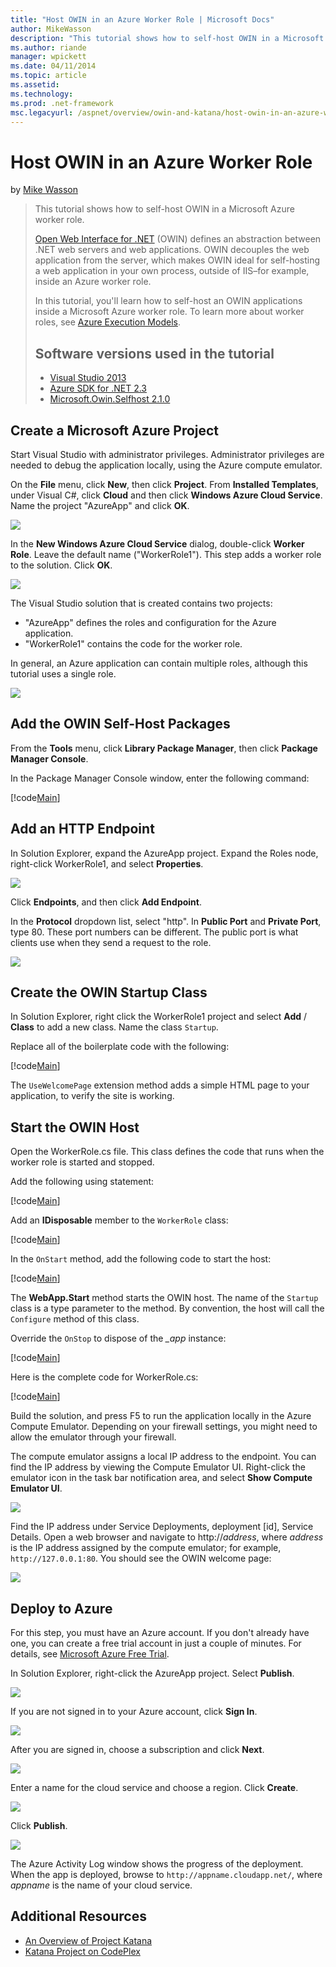 ```yaml
---
title: "Host OWIN in an Azure Worker Role | Microsoft Docs"
author: MikeWasson
description: "This tutorial shows how to self-host OWIN in a Microsoft Azure worker role. Open Web Interface for .NET (OWIN) defines an abstraction between .NET web server..."
ms.author: riande
manager: wpickett
ms.date: 04/11/2014
ms.topic: article
ms.assetid: 
ms.technology: 
ms.prod: .net-framework
msc.legacyurl: /aspnet/overview/owin-and-katana/host-owin-in-an-azure-worker-role
---
```

Host OWIN in an Azure Worker Role
====================
by [Mike Wasson](https://github.com/MikeWasson)

> This tutorial shows how to self-host OWIN in a Microsoft Azure worker role.
> 
> [Open Web Interface for .NET](http://owin.org/) (OWIN) defines an abstraction between .NET web servers and web applications. OWIN decouples the web application from the server, which makes OWIN ideal for self-hosting a web application in your own process, outside of IIS–for example, inside an Azure worker role.
> 
> In this tutorial, you'll learn how to self-host an OWIN applications inside a Microsoft Azure worker role. To learn more about worker roles, see [Azure Execution Models](https://azure.microsoft.com/en-us/documentation/articles/fundamentals-application-models/#CloudServices).
> 
> ## Software versions used in the tutorial
> 
> 
> - [Visual Studio 2013](https://www.microsoft.com/visualstudio/eng/2013-downloads)
> - [Azure SDK for .NET 2.3](https://azure.microsoft.com/en-us/downloads/)
> - [Microsoft.Owin.Selfhost 2.1.0](http://www.nuget.org/packages/Microsoft.Owin.SelfHost/2.1.0)


## Create a Microsoft Azure Project

Start Visual Studio with administrator privileges. Administrator privileges are needed to debug the application locally, using the Azure compute emulator.

On the **File** menu, click **New**, then click **Project**. From **Installed Templates**, under Visual C#, click **Cloud** and then click **Windows Azure Cloud Service**. Name the project "AzureApp" and click **OK**.

[![](host-owin-in-an-azure-worker-role/_static/image2.png)](host-owin-in-an-azure-worker-role/_static/image1.png)

In the **New Windows Azure Cloud Service** dialog, double-click **Worker Role**. Leave the default name ("WorkerRole1"). This step adds a worker role to the solution. Click **OK**.

[![](host-owin-in-an-azure-worker-role/_static/image4.png)](host-owin-in-an-azure-worker-role/_static/image3.png)

The Visual Studio solution that is created contains two projects:

- &quot;AzureApp&quot; defines the roles and configuration for the Azure application.
- &quot;WorkerRole1&quot; contains the code for the worker role.

In general, an Azure application can contain multiple roles, although this tutorial uses a single role.

![](host-owin-in-an-azure-worker-role/_static/image5.png)

## Add the OWIN Self-Host Packages

From the **Tools** menu, click **Library Package Manager**, then click **Package Manager Console**.

In the Package Manager Console window, enter the following command:

[!code[Main](host-owin-in-an-azure-worker-role/samples/sample1.xml)]

## Add an HTTP Endpoint

In Solution Explorer, expand the AzureApp project. Expand the Roles node, right-click WorkerRole1, and select **Properties**.

![](host-owin-in-an-azure-worker-role/_static/image6.png)

Click **Endpoints**, and then click **Add Endpoint**.

In the **Protocol** dropdown list, select "http". In **Public Port** and **Private Port**, type 80. These port numbers can be different. The public port is what clients use when they send a request to the role.

[![](host-owin-in-an-azure-worker-role/_static/image8.png)](host-owin-in-an-azure-worker-role/_static/image7.png)

## Create the OWIN Startup Class

In Solution Explorer, right click the WorkerRole1 project and select **Add** / **Class** to add a new class. Name the class `Startup`.

Replace all of the boilerplate code with the following:

[!code[Main](host-owin-in-an-azure-worker-role/samples/sample2.xml)]

The `UseWelcomePage` extension method adds a simple HTML page to your application, to verify the site is working.

## Start the OWIN Host

Open the WorkerRole.cs file. This class defines the code that runs when the worker role is started and stopped.

Add the following using statement:

[!code[Main](host-owin-in-an-azure-worker-role/samples/sample3.xml)]

Add an **IDisposable** member to the `WorkerRole` class:

[!code[Main](host-owin-in-an-azure-worker-role/samples/sample4.xml)]

In the `OnStart` method, add the following code to start the host:

[!code[Main](host-owin-in-an-azure-worker-role/samples/sample5.xml?highlight=5)]

The **WebApp.Start** method starts the OWIN host. The name of the `Startup` class is a type parameter to the method. By convention, the host will call the `Configure` method of this class.

Override the `OnStop` to dispose of the *\_app* instance:

[!code[Main](host-owin-in-an-azure-worker-role/samples/sample6.xml)]

Here is the complete code for WorkerRole.cs:

[!code[Main](host-owin-in-an-azure-worker-role/samples/sample7.xml)]

Build the solution, and press F5 to run the application locally in the Azure Compute Emulator. Depending on your firewall settings, you might need to allow the emulator through your firewall.

The compute emulator assigns a local IP address to the endpoint. You can find the IP address by viewing the Compute Emulator UI. Right-click the emulator icon in the task bar notification area, and select **Show Compute Emulator UI**.

[![](host-owin-in-an-azure-worker-role/_static/image10.png)](host-owin-in-an-azure-worker-role/_static/image9.png)

Find the IP address under Service Deployments, deployment [id], Service Details. Open a web browser and navigate to http://*address*, where *address* is the IP address assigned by the compute emulator; for example, `http://127.0.0.1:80`. You should see the OWIN welcome page:

![](host-owin-in-an-azure-worker-role/_static/image11.png)

## Deploy to Azure

For this step, you must have an Azure account. If you don't already have one, you can create a free trial account in just a couple of minutes. For details, see [Microsoft Azure Free Trial](https://azure.microsoft.com/en-us/pricing/free-trial/?WT.mc_id=A261C142F).

In Solution Explorer, right-click the AzureApp project. Select **Publish**.

![](host-owin-in-an-azure-worker-role/_static/image12.png)

If you are not signed in to your Azure account, click **Sign In**.

[![](host-owin-in-an-azure-worker-role/_static/image14.png)](host-owin-in-an-azure-worker-role/_static/image13.png)

After you are signed in, choose a subscription and click **Next**.

[![](host-owin-in-an-azure-worker-role/_static/image16.png)](host-owin-in-an-azure-worker-role/_static/image15.png)

Enter a name for the cloud service and choose a region. Click **Create**.

![](host-owin-in-an-azure-worker-role/_static/image17.png)

Click **Publish**.

[![](host-owin-in-an-azure-worker-role/_static/image19.png)](host-owin-in-an-azure-worker-role/_static/image18.png)

The Azure Activity Log window shows the progress of the deployment. When the app is deployed, browse to `http://appname.cloudapp.net/`, where *appname* is the name of your cloud service.

## Additional Resources

- [An Overview of Project Katana](an-overview-of-project-katana.md)
- [Katana Project on CodePlex](http://katanaproject.codeplex.com/)